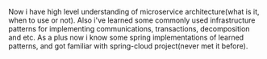 Now i have high level understanding of microservice architecture(what is it, when to use or not).
Also i've learned some commonly used infrastructure patterns for implementing communications, transactions, decomposition and etc.
As a plus now i know some spring implementations of learned patterns, and got familiar with spring-cloud project(never met it before).